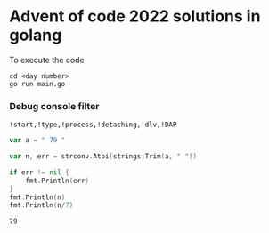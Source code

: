 
# Advent of code 2022 solutions in golang

To execute the code

```
cd <day number>
go run main.go
```

### Debug console filter

```
!start,!type,!process,!detaching,!dlv,!DAP
```


```go
var a = " 79 "

var n, err = strconv.Atoi(strings.Trim(a, " "))

if err != nil {
	fmt.Println(err)
}
fmt.Println(n)
fmt.Println(n/7)
```
```output
79
```
